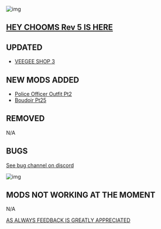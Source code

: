 ![img](https://s13.gifyu.com/images/SjBKh.png)

## [HEY CHOOMS Rev 5 IS HERE](https://)


## UPDATED

- [VEEGEE SHOP 3](https://www.nexusmods.com/cyberpunk2077/mods/18890?tab=description)

## NEW MODS ADDED 

- [Police Officer Outfit Pt2](https://www.nexusmods.com/cyberpunk2077/mods/19404?tab=description)
- [Boudoir Pt25](https://www.nexusmods.com/cyberpunk2077/mods/19405?tab=description)

## REMOVED

N/A

## BUGS

 [See bug channel on discord](https://discord.gg/xZNztPjA2u)
 
![img](https://i.imgur.com/wAJUpeU.png)

## MODS NOT WORKING AT THE MOMENT 

N/A

[AS ALWAYS FEEDBACK IS GREATLY APPRECIATED](https://)
